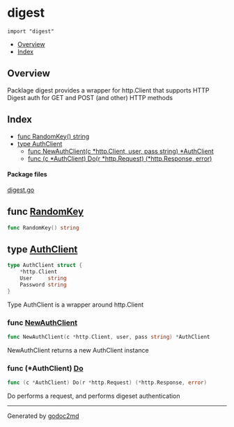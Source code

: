 

# digest
`import "digest"`

* [Overview](#pkg-overview)
* [Index](#pkg-index)

## <a name="pkg-overview">Overview</a>
Packlage digest provides a wrapper for http.Client that supports HTTP Digest
auth for GET and POST (and other) HTTP methods




## <a name="pkg-index">Index</a>
* [func RandomKey() string](#RandomKey)
* [type AuthClient](#AuthClient)
  * [func NewAuthClient(c \*http.Client, user, pass string) \*AuthClient](#NewAuthClient)
  * [func (c *AuthClient) Do(r \*http.Request) (\*http.Response, error)](#AuthClient.Do)


#### <a name="pkg-files">Package files</a>
[digest.go](/src/digest/digest.go) 





## <a name="RandomKey">func</a> [RandomKey](/src/target/digest.go?s=1990:2013#L78)
``` go
func RandomKey() string
```



## <a name="AuthClient">type</a> [AuthClient](/src/target/digest.go?s=303:377#L6)
``` go
type AuthClient struct {
    *http.Client
    User     string
    Password string
}
```
Type AuthClient is a wrapper around http.Client







### <a name="NewAuthClient">func</a> [NewAuthClient](/src/target/digest.go?s=430:495#L13)
``` go
func NewAuthClient(c *http.Client, user, pass string) *AuthClient
```
NewAuthClient returns a new AuthClient instance





### <a name="AuthClient.Do">func</a> (\*AuthClient) [Do](/src/target/digest.go?s=623:687#L20)
``` go
func (c *AuthClient) Do(r *http.Request) (*http.Response, error)
```
Do performs a request, and performs digeset authentication








- - -
Generated by [godoc2md](http://godoc.org/github.com/davecheney/godoc2md)
